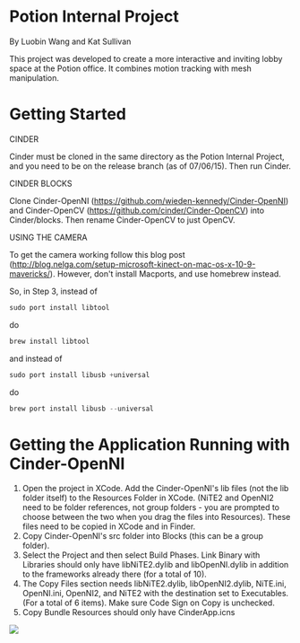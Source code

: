 # Potion Internal Project

By Luobin Wang and Kat Sullivan


This project was developed to create a more interactive and inviting lobby space at the Potion office. It combines motion tracking with mesh manipulation.

# Getting Started

CINDER

Cinder must be cloned in the same directory as the Potion Internal Project, and you need to be on the release branch (as of 07/06/15). Then run Cinder.

CINDER BLOCKS

Clone Cinder-OpenNI (https://github.com/wieden-kennedy/Cinder-OpenNI) and Cinder-OpenCV (https://github.com/cinder/Cinder-OpenCV) into Cinder/blocks.  Then rename Cinder-OpenCV to just OpenCV.

USING THE CAMERA

To get the camera working follow this blog post (http://blog.nelga.com/setup-microsoft-kinect-on-mac-os-x-10-9-mavericks/). However, don't install Macports, and use homebrew instead.

So, in Step 3, instead of 

~~~powershell
sudo port install libtool
~~~

do

~~~powershell
brew install libtool
~~~

and instead of 

~~~powershell
sudo port install libusb +universal
~~~

do

~~~powershell
brew port install libusb --universal
~~~

# Getting the Application Running with Cinder-OpenNI

1. Open the project in XCode. Add the Cinder-OpenNI's lib files (not the lib folder itself) to the Resources Folder in XCode. (NiTE2 and OpenNI2 need to be folder references, not group folders - you are prompted to choose between the two when you drag the files into Resources). These files need to be copied in XCode and in Finder.
2. Copy Cinder-OpenNI's src folder into Blocks (this can be a group folder).
3. Select the Project and then select Build Phases. Link Binary with Libraries should only have libNiTE2.dylib and libOpenNI.dylib in addition to the frameworks already there (for a total of 10).
4. The Copy Files section needs libNiTE2.dylib, libOpenNI2.dylib, NiTE.ini, OpenNI.ini, OpenNI2, and NiTE2 with the destination set to Executables. (For a total of 6 items). Make sure Code Sign on Copy is unchecked.
5. Copy Bundle Resources should only have CinderApp.icns

![](https://drive.google.com/file/d/0B4W_XFG_8K9OOVZ6SUJieHVtUWs/view?usp=sharing)
 